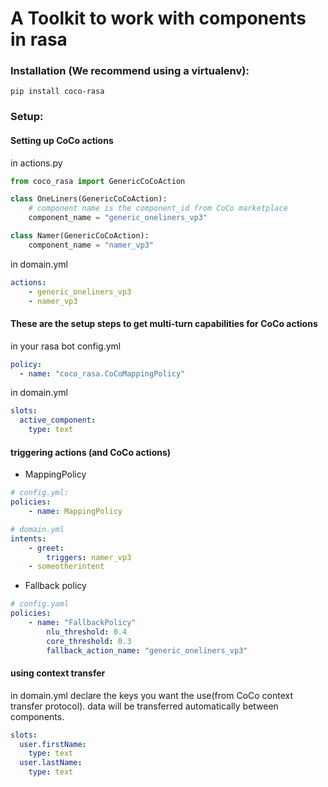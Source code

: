 
# A Toolkit to work with components in rasa

### Installation (We recommend using a virtualenv):
```
pip install coco-rasa
```

### Setup:
#### Setting up CoCo actions
in actions.py
```python
from coco_rasa import GenericCoCoAction

class OneLiners(GenericCoCoAction):
    # component name is the component_id from CoCo marketplace
    component_name = "generic_oneliners_vp3"

class Namer(GenericCoCoAction):
    component_name = "namer_vp3"
```

in domain.yml
```yaml
actions:
    - generic_oneliners_vp3
    - namer_vp3
```

#### These are the setup steps to get multi-turn capabilities for CoCo actions
in your rasa bot config.yml
```yaml
policy:
  - name: "coco_rasa.CoCoMappingPolicy"
```

in domain.yml
```yaml
slots:
  active_component:
    type: text
```

#### triggering actions (and CoCo actions)
* MappingPolicy

``` yaml
# config.yml:
policies:
    - name: MappingPolicy
```

```yaml
# domain.yml
intents:
    - greet:
        triggers: namer_vp3
    - someotherintent
```
* Fallback policy

``` yaml
# config.yaml
policies:
    - name: "FallbackPolicy"
        nlu_threshold: 0.4
        core_threshold: 0.3
        fallback_action_name: "generic_oneliners_vp3"
```

#### using context transfer
in domain.yml declare the keys you want the use(from CoCo context transfer protocol). data will be transferred automatically between components.
```yaml
slots:
  user.firstName:
    type: text
  user.lastName:
    type: text
```